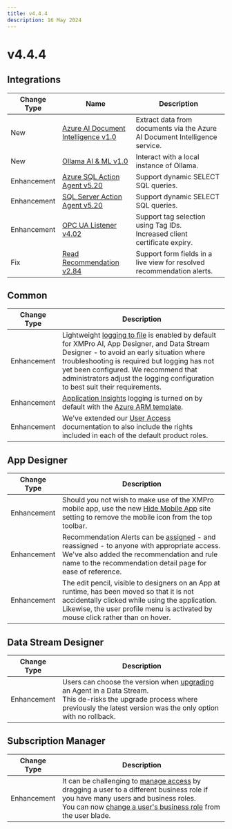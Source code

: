 ```yaml
---
title: v4.4.4
description: 16 May 2024
---
```


# v4.4.4

## Integrations

| Change Type | Name | Description |
|-------------|------|-------------|
| New | [Azure AI Document Intelligence v1.0](https://xmpro.gitbook.io/azure-ai-document-intelligence/) | Extract data from documents via the Azure AI Document Intelligence service. |
| New | [Ollama AI & ML v1.0](https://xmpro.gitbook.io/ollama/) | Interact with a local instance of Ollama. |
| Enhancement | [Azure SQL Action Agent v5.20](https://xmpro.gitbook.io/azure-sql#v5.20-16-apr-2024) | Support dynamic SELECT SQL queries. |
| Enhancement | [SQL Server Action Agent v5.20](https://xmpro.gitbook.io/sql-server#v5.20-16-apr-2024) | Support dynamic SELECT SQL queries. |
| Enhancement | [OPC UA Listener v4.02](https://xmpro.gitbook.io/opc-ua/) | Support tag selection using Tag IDs.<br>Increased client certificate expiry. |
| Fix | [Read Recommendation v2.84](https://xmpro.gitbook.io/read-recommendation/) | Support form fields in a live view for resolved recommendation alerts. |

## Common

| Change Type | Description |
|-------------|-------------|
| Enhancement | Lightweight [logging to file](../installation/complete-installation/configure-logging-optional.md#other-xmpro-products) is enabled by default for XMPro AI, App Designer, and Data Stream Designer - to avoid an early situation where troubleshooting is required but logging has not yet been configured. We recommend that administrators adjust the logging configuration to best suit their requirements. |
| Enhancement | [Application Insights](../installation/complete-installation/configure-logging-optional.md#application-insights) logging is turned on by default with the [Azure ARM template](../installation/deployment/azure.md#install). |
| Enhancement | We've extended our [User Access](../administration/subscriptions-admin/manage-user-access.md#data-stream-designer-rights) documentation to also include the rights included in each of the default product roles. |

## App Designer

| Change Type | Description |
|-------------|-------------|
| Enhancement | Should you not wish to make use of the XMPro mobile app, use the new [Hide Mobile App](../how-tos/manage-site-settings.md#hide-mobile-app) site setting to remove the mobile icon from the top toolbar. |
| Enhancement | Recommendation Alerts can be [assigned](../concepts/recommendation/recommendation-alert.md#assign-and-reassign) - and reassigned - to anyone with appropriate access. <br>We've also added the recommendation and rule name to the recommendation detail page for ease of reference. |
| Enhancement | The edit pencil, visible to designers on an App at runtime, has been moved so that it is not accidentally clicked while using the application. <br>Likewise, the user profile menu is activated by mouse click rather than on hover. |

## Data Stream Designer

| Change Type | Description |
|-------------|-------------|
| Enhancement | Users can choose the version when [upgrading](../how-tos/data-streams/upgrade-a-stream-object-version.md) an Agent in a Data Stream.<br>This de-risks the upgrade process where previously the latest version was the only option with no rollback. |

## Subscription Manager

| Change Type | Description |
|-------------|-------------|
| Enhancement | It can be challenging to [manage access](../concepts/manage-access.md#business-roles-company-administrator) by dragging a user to a different business role if you have many users and business roles.<br>You can now [change a user's business role](../administration/users/business-role-for-a-user.md) from the user blade. |

